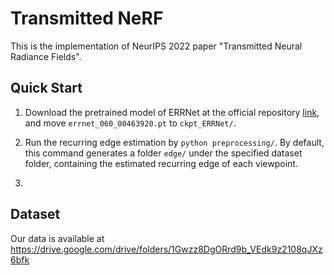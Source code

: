# Transmitted NeRF

This is the implementation of NeurIPS 2022 paper "Transmitted Neural Radiance Fields".

## Quick Start
1. Download the pretrained model of ERRNet at the official repository [link](https://github.com/Vandermode/ERRNet), and move `errnet_060_00463920.pt` to `ckpt_ERRNet/`.

2. Run the recurring edge estimation by `python preprocessing/`. By default, this command generates a folder `edge/` under the specified dataset folder, containing the estimated recurring edge of each viewpoint.

3. 

## Dataset
Our data is available at https://drive.google.com/drive/folders/1Gwzz8DgORrd9b_VEdk9z2108qJXz6bfk
